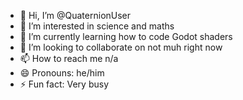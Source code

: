 - 👋 Hi, I’m @QuaternionUser
- 👀 I’m interested in science and maths
- 🌱 I’m currently learning how to code Godot shaders
- 💞️ I’m looking to collaborate on not muh right now
- 📫 How to reach me n/a
- 😄 Pronouns: he/him
- ⚡ Fun fact: Very busy

<!---
QuaternionUser/QuaternionUser is a ✨ special ✨ repository because its `README.md` (this file) appears on your GitHub profile.
You can click the Preview link to take a look at your changes.
--->
